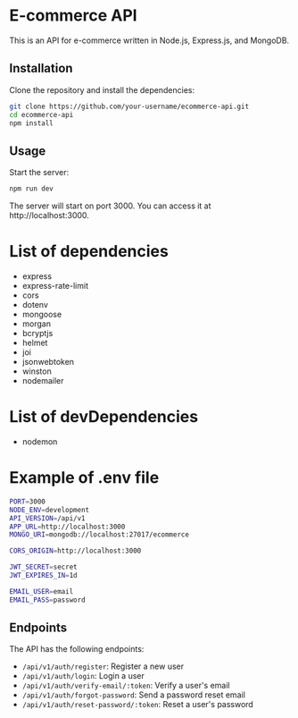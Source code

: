 # E-commerce API

This is an API for e-commerce written in Node.js, Express.js, and MongoDB.

## Installation

Clone the repository and install the dependencies:

```bash
git clone https://github.com/your-username/ecommerce-api.git
cd ecommerce-api
npm install
```

## Usage

Start the server:

```bash
npm run dev
```

The server will start on port 3000. You can access it at http://localhost:3000.

# List of dependencies

- express
- express-rate-limit
- cors
- dotenv
- mongoose
- morgan
- bcryptjs
- helmet
- joi
- jsonwebtoken
- winston
- nodemailer

# List of devDependencies

- nodemon

# Example of .env file

```bash
PORT=3000
NODE_ENV=development
API_VERSION=/api/v1
APP_URL=http://localhost:3000
MONGO_URI=mongodb://localhost:27017/ecommerce

CORS_ORIGIN=http://localhost:3000

JWT_SECRET=secret
JWT_EXPIRES_IN=1d

EMAIL_USER=email
EMAIL_PASS=password
```

## Endpoints

The API has the following endpoints:

- `/api/v1/auth/register`: Register a new user
- `/api/v1/auth/login`: Login a user
- `/api/v1/auth/verify-email/:token`: Verify a user's email
- `/api/v1/auth/forgot-password`: Send a password reset email
- `/api/v1/auth/reset-password/:token`: Reset a user's password
